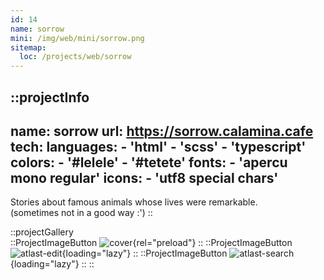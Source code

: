 ```yaml
---
id: 14
name: sorrow
mini: /img/web/mini/sorrow.png
sitemap:
  loc: /projects/web/sorrow
---
```


::projectInfo
---
name: sorrow
url: https://sorrow.calamina.cafe
tech:
    languages:
      - 'html'
      - 'scss'
      - 'typescript'
    colors:
      - '#lelele'
      - '#tetete'
    fonts:
      - 'apercu mono regular'
    icons:
      - 'utf8 special chars'
---
Stories about famous animals whose lives were remarkable.\
(sometimes not in a good way :')
::

::projectGallery  
  ::ProjectImageButton
    ![cover](/img/web/sorrow.png){rel="preload"}
  ::
  ::ProjectImageButton
    ![atlast-edit](/img/web/sorrow/sorrow-alt.png){loading="lazy"}
  ::
  ::ProjectImageButton
    ![atlast-search](/img/web/sorrow/sorrow-menu.png){loading="lazy"}
  :: 
::

<!-- ::projectFeatures
:: -->